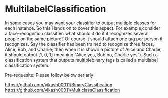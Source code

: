 # MultilabelClassification
In some cases you may want your classifier to output multiple classes for each instance. So this Hands on to cover this aspect.
For example,consider a face-recognition classifier: what should it do if it recognizes several people
on the same picture? Of course it should attach one tag per person it recognizes. Say the classifier has been trained to recognize
three faces, Alice, Bob, and Charlie; then when it is shown a picture of Alice and Charlie, it should output 
[1, 0, 1] (meaning “Alice yes, Bob no, Charlie yes”). Such a classification system that outputs multiplebinary tags is called a multilabel
classification system.

Pre-requesite: Please follow below seriarly

https://github.com/vikash00011/BinaryClassification
https://github.com/vikash00011/MulticlassClassification


